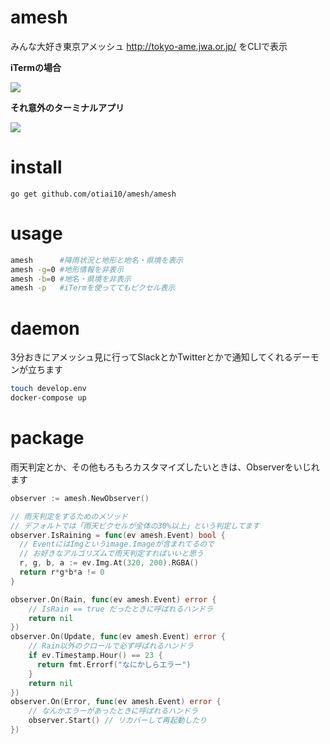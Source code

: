 amesh
==========

みんな大好き東京アメッシュ http://tokyo-ame.jwa.or.jp/
をCLIで表示

**iTermの場合**

![](https://user-images.githubusercontent.com/931554/39689648-8e8520b4-5212-11e8-87e2-b0bad05f530c.png)

**それ意外のターミナルアプリ**

![](https://cloud.githubusercontent.com/assets/931554/11038037/5940e5be-8744-11e5-94d9-4b0bc7b2f55f.png)

# install

```
go get github.com/otiai10/amesh/amesh
```

# usage

```sh
amesh      #降雨状況と地形と地名・県境を表示
amesh -g=0 #地形情報を非表示
amesh -b=0 #地名・県境を非表示
amesh -p   #iTermを使っててもピクセル表示
```

# daemon

3分おきにアメッシュ見に行ってSlackとかTwitterとかで通知してくれるデーモンが立ちます

```sh
touch develop.env
docker-compose up
```

# package

雨天判定とか、その他もろもろカスタマイズしたいときは、Observerをいじれます

```go
observer := amesh.NewObserver()

// 雨天判定をするためのメソッド
// デフォルトでは「雨天ピクセルが全体の30%以上」という判定してます
observer.IsRaining = func(ev amesh.Event) bool {
  // EventにはImgというimage.Imageが含まれてるので
  // お好きなアルゴリズムで雨天判定すればいいと思う
  r, g, b, a := ev.Img.At(320, 200).RGBA()
  return r*g*b*a != 0
}

observer.On(Rain, func(ev amesh.Event) error {
    // IsRain == true だったときに呼ばれるハンドラ
    return nil
})
observer.On(Update, func(ev amesh.Event) error {
    // Rain以外のクロールで必ず呼ばれるハンドラ
    if ev.Timestamp.Hour() == 23 {
      return fmt.Errorf("なにかしらエラー")
    }
    return nil
})
observer.On(Error, func(ev amesh.Event) error {
    // なんかエラーがあったときに呼ばれるハンドラ
    observer.Start() // リカバーして再起動したり
})

```
